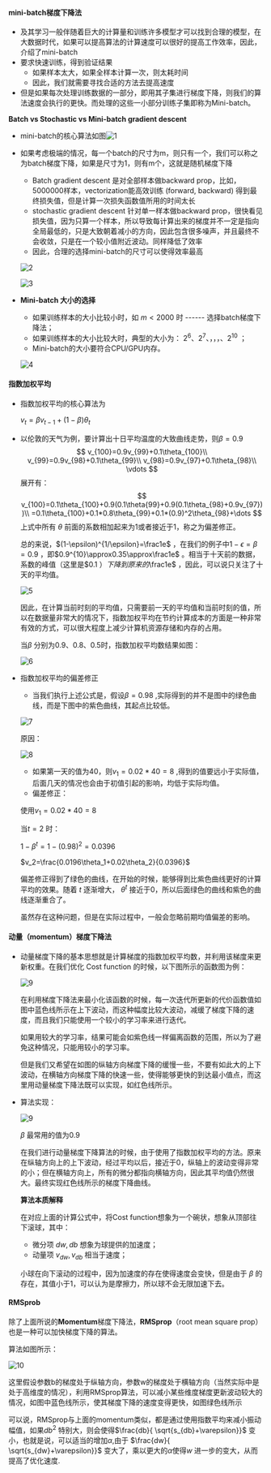 #### **mini-batch梯度下降法**

- 及其学习一般伴随着巨大的计算量和训练许多模型才可以找到合理的模型，在大数据时代，如果可以提高算法的计算速度可以很好的提高工作效率，因此，介绍了mini-batch
- 要求快速训练，得到验证结果
  - 如果样本太大，如果全样本计算一次，则太耗时间
  - 因此，我们就需要寻找合适的方法去提高速度
- 但是如果每次处理训练数据的一部分，即用其子集进行梯度下降，则我们的算法速度会执行的更快。而处理的这些一小部分训练子集即称为Mini-batch。

**Batch vs Stochastic vs Mini-batch gradient descent** 

- mini-batch的核心算法如图![1](https://raw.githubusercontent.com/yinjw1995/neural_network/master/note_pictures/1.jpg)

- 如果考虑极端的情况，每一个batch的尺寸为m，则只有一个，我们可以称之为batch梯度下降，如果是尺寸为1，则有m个，这就是随机梯度下降

  - Batch gradient descent 是对全部样本做backward prop，比如，5000000样本，vectorization能高效训练 (forward, backward) 得到最终损失值，但是计算一次损失函数值所用的时间太长
  - stochastic gradient descent 针对单一样本做backward prop，很快看见损失值，因为只算一个样本，所以导致每计算出来的梯度并不一定是指向全局最低的，只是大致朝着减小的方向，因此包含很多噪声，并且最终不会收敛，只是在一个较小值附近波动。同样降低了效率
  - 因此，合理的选择mini-batch的尺寸可以使得效率最高

  ![2](https://raw.githubusercontent.com/yinjw1995/neural_network/master/note_pictures/2.png)

  ![3](https://raw.githubusercontent.com/yinjw1995/neural_network/master/note_pictures/3.png)

- **Mini-batch 大小的选择**

  - 如果训练样本的大小比较小时，如 $m<2000$ 时 ------ 选择batch梯度下降法；
  - 如果训练样本的大小比较大时，典型的大小为： $2^6、2^7、，，，、2^{10}$ ；
  - Mini-batch的大小要符合CPU/GPU内存。

  ![4](https://raw.githubusercontent.com/yinjw1995/neural_network/master/note_pictures/4.png)


#### 指数加权平均

- 指数加权平均的核心算法为

  $v_t=\beta v_{t-1}+(1-\beta)\theta_t$ 

- 以伦敦的天气为例，要计算出十日平均温度的大致曲线走势，则$\beta=0.9$ 
  $$
  v_{100}=0.9v_{99}+0.1\theta_{100}\\
  v_{99}=0.9v_{98}+0.1\theta_{99}\\
  v_{98}=0.9v_{97}+0.1\theta_{98}\\
  \vdots
  $$
  展开有：
  $$
  v_{100}=0.1\theta_{100}+0.9(0.1\theta{99}+0.9(0.1\theta_{98}+0.9v_{97}))\\
  =0.1\theta_{100}+0.1*0.8\theta_{99}+0.1*(0.9)^2\theta_{98}+\dots
  $$
  上式中所有 $\theta$ 前面的系数相加起来为1或者接近于1，称之为偏差修正。 

  总的来说，$(1-\epsilon)^{1/\epsilon}=\frac1e$ ，在我们的例子中$1-\epsilon =\beta=0.9$ ，即$0.9^{10}\approx0.35\approx\frac1e$ 。相当于十天前的数据，系数的峰值（这里是$0.1 $）下降到原来的$\frac1e$ ，因此，可以说只关注了十天的平均值。

  ![5](https://raw.githubusercontent.com/yinjw1995/neural_network/master/note_pictures/5.png)

  因此，在计算当前时刻的平均值，只需要前一天的平均值和当前时刻的值，所以在数据量非常大的情况下，指数加权平均在节约计算成本的方面是一种非常有效的方式，可以很大程度上减少计算机资源存储和内存的占用。

  当$\beta$ 分别为0.9、0.8、0.5时，指数加权平均数结果如图：

  ![6](https://raw.githubusercontent.com/yinjw1995/neural_network/master/note_pictures/6.jpg)

- 指数加权平均的偏差修正

  - 当我们执行上述公式是，假设$\beta =0.98$ ,实际得到的并不是图中的绿色曲线，而是下图中的紫色曲线，其起点比较低。

  ![7](https://raw.githubusercontent.com/yinjw1995/neural_network/master/note_pictures/7.jpg)

  原因：

  ![8](https://raw.githubusercontent.com/yinjw1995/neural_network/master/note_pictures/8.png)

  - 如果第一天的值为40，则$v_1=0.02*40=8$ ,得到的值要远小于实际值，后面几天的情况也会由于初值引起的影响，均低于实际均值。
  - 偏差修正：

  使用$v_1=0.02*40=8$

  当$t=2$ 时：

  $1-\beta^t=1-(0.98)^2=0.0396$

  $v_2=\frac{0.0196\theta_1+0.02\theta_2}{0.0396}$ 

  偏差修正得到了绿色的曲线，在开始的时候，能够得到比紫色曲线更好的计算平均的效果。随着 $t$ 逐渐增大， $\theta^t$ 接近于0，所以后面绿色的曲线和紫色的曲线逐渐重合了。

  虽然存在这种问题，但是在实际过程中，一般会忽略前期均值偏差的影响。

#### 动量（momentum）梯度下降法

- 动量梯度下降的基本思想就是计算梯度的指数加权平均数，并利用该梯度来更新权重。在我们优化 Cost function 的时候，以下图所示的函数图为例：

  ![9](https://raw.githubusercontent.com/yinjw1995/neural_network/master/note_pictures/9.png)

  在利用梯度下降法来最小化该函数的时候，每一次迭代所更新的代价函数值如图中蓝色线所示在上下波动，而这种幅度比较大波动，减缓了梯度下降的速度，而且我们只能使用一个较小的学习率来进行迭代。

  如果用较大的学习率，结果可能会如紫色线一样偏离函数的范围，所以为了避免这种情况，只能用较小的学习率。

  但是我们又希望在如图的纵轴方向梯度下降的缓慢一些，不要有如此大的上下波动，在横轴方向梯度下降的快速一些，使得能够更快的到达最小值点，而这里用动量梯度下降法既可以实现，如红色线所示。

- 算法实现：

  ![9](https://raw.githubusercontent.com/yinjw1995/neural_network/master/note_pictures/9.jpg)

  $\beta$ 最常用的值为0.9

  在我们进行动量梯度下降算法的时候，由于使用了指数加权平均的方法。原来在纵轴方向上的上下波动，经过平均以后，接近于0，纵轴上的波动变得非常的小；但在横轴方向上，所有的微分都指向横轴方向，因此其平均值仍然很大。最终实现红色线所示的梯度下降曲线。

  **算法本质解释**

  在对应上面的计算公式中，将Cost function想象为一个碗状，想象从顶部往下滚球，其中：

  - 微分项 $dw,db$ 想象为球提供的加速度；
  - 动量项 $v_{dw},v_{db}$ 相当于速度；

  小球在向下滚动的过程中，因为加速度的存在使得速度会变快，但是由于 $\beta$ 的存在，其值小于1，可以认为是摩擦力，所以球不会无限加速下去。

#### RMSprob

除了上面所说的**Momentum**梯度下降法，**RMSprop**（root mean square prop）也是一种可以加快梯度下降的算法。

算法如图所示：

![10](https://raw.githubusercontent.com/yinjw1995/neural_network/master/note_pictures/10.jpg)

这里假设参数b的梯度处于纵轴方向，参数w的梯度处于横轴方向（当然实际中是处于高维度的情况），利用RMSprop算法，可以减小某些维度梯度更新波动较大的情况，如图中蓝色线所示，使其梯度下降的速度变得更快，如图绿色线所示

可以说，RMSprop与上面的momentum类似，都是通过使用指数平均来减小振动幅值，如果$db^2$ 特别大，则会使得$\frac{db}{ \sqrt{s_{db}+\varepsilon}}$ 变小，也就是说，可以适当的增加$\alpha$,由于 $\frac{dw}{ \sqrt{s_{dw}+\varepsilon}}$ 变大了，乘以更大的$\alpha$使得$w$ 进一步的变大，从而提高了优化速度.
